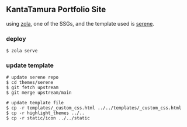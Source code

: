 ## KantaTamura Portfolio Site

using [zola](https://www.getzola.org/), one of the SSGs, and the template used is [serene](https://github.com/isunjn/serene).

### deploy

```
$ zola serve
```

### update template

```
# update serene repo
$ cd themes/serene
$ git fetch upstream
$ git merge upstream/main

# update template file
$ cp -r templates/_custom_css.html ../../templates/_custom_css.html
$ cp -r highlight_themes ../..
$ cp -r static/icon ../../static
```
